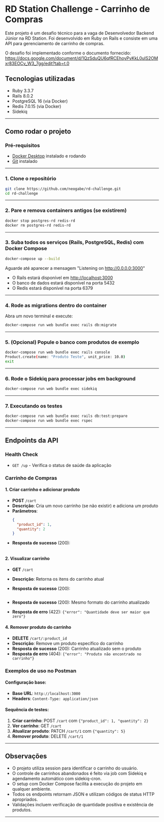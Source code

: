 # RD Station Challenge - Carrinho de Compras

Este projeto é um desafio técnico para a vaga de Desenvolvedor Backend Júnior na RD Station. Foi desenvolvido em Ruby on Rails e consiste em uma API para gerenciamento de carrinho de compras.

O desafio foi implementado conforme o documento fornecido:
https://docs.google.com/document/d/1QzSduQU6qfRCEhoyPvKkL0ulS2OMxr83EOCv_W3_7gg/edit?tab=t.0

## Tecnologias utilizadas

- Ruby 3.3.7
- Rails 8.0.2
- PostgreSQL 16 (via Docker)
- Redis 7.0.15 (via Docker)
- Sidekiq

---

## Como rodar o projeto

### Pré-requisitos

- [Docker Desktop](https://www.docker.com/products/docker-desktop/) instalado e rodando
- [Git](https://git-scm.com/) instalado

---

### 1. Clone o repositório

```bash
git clone https://github.com/neogabe/rd-challenge.git
cd rd-challenge
```

---

### 2. Pare e remova containers antigos (se existirem)

```bash
docker stop postgres-rd redis-rd
docker rm postgres-rd redis-rd
```

---

### 3. Suba todos os serviços (Rails, PostgreSQL, Redis) com Docker Compose

```bash
docker-compose up --build
```

Aguarde até aparecer a mensagem "Listening on http://0.0.0.0:3000"

- O Rails estará disponível em [http://localhost:3000](http://localhost:3000)
- O banco de dados estará disponível na porta 5432
- O Redis estará disponível na porta 6379

---

### 4. Rode as migrations dentro do container

Abra um novo terminal e execute:

```bash
docker-compose run web bundle exec rails db:migrate
```

---

### 5. (Opcional) Popule o banco com produtos de exemplo

```bash
docker-compose run web bundle exec rails console
Product.create(name: "Produto Teste", unit_price: 10.0)
exit
```

---

### 6. Rode o Sidekiq para processar jobs em background

```bash
docker-compose run web bundle exec sidekiq
```

---

### 7. Executando os testes

```bash
docker-compose run web bundle exec rails db:test:prepare
docker-compose run web bundle exec rspec
```

---

## Endpoints da API

### Health Check

- `GET /up` - Verifica o status de saúde da aplicação

### Carrinho de Compras

#### 1. Criar carrinho e adicionar produto

- **POST** `/cart`
- **Descrição**: Cria um novo carrinho (se não existir) e adiciona um produto
- **Parâmetros**:
  ```json
  {
    "product_id": 1,
    "quantity": 2
  }
  ```
- **Resposta de sucesso** (200):
  ```

#### 2. Visualizar carrinho

- **GET** `/cart`
- **Descrição**: Retorna os itens do carrinho atual
- **Resposta de sucesso** (200):
  
  ```
- **Resposta de sucesso** (200): Mesmo formato do carrinho atualizado
- **Resposta de erro** (422): `{"error": "Quantidade deve ser maior que zero"}`

#### 4. Remover produto do carrinho

- **DELETE** `/cart/:product_id`
- **Descrição**: Remove um produto específico do carrinho
- **Resposta de sucesso** (200): Carrinho atualizado sem o produto
- **Resposta de erro** (404): `{"error": "Produto não encontrado no carrinho"}`

### Exemplos de uso no Postman

#### Configuração base:

- **Base URL**: `http://localhost:3000`
- **Headers**: `Content-Type: application/json`

#### Sequência de testes:

1. **Criar carrinho**: POST `/cart` com `{"product_id": 1, "quantity": 2}`
2. **Ver carrinho**: GET `/cart`
3. **Atualizar produto**: PATCH `/cart/1` com `{"quantity": 5}`
4. **Remover produto**: DELETE `/cart/1`

---

## Observações

- O projeto utiliza session para identificar o carrinho do usuário.
- O controle de carrinhos abandonados é feito via job com Sidekiq e agendamento automático com sidekiq-cron.
- O setup com Docker Compose facilita a execução do projeto em qualquer ambiente.
- Todos os endpoints retornam JSON e utilizam códigos de status HTTP apropriados.
- Validações incluem verificação de quantidade positiva e existência de produtos.

---
